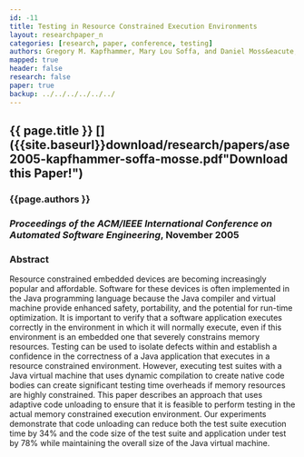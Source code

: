 ```yaml
---
id: -11
title: Testing in Resource Constrained Execution Environments
layout: researchpaper_n
categories: [research, paper, conference, testing]
authors: Gregory M. Kapfhammer, Mary Lou Soffa, and Daniel Moss&eacute;
mapped: true
header: false
research: false
paper: true
backup: ../../../../../../
---
```


## {{ page.title }} [<i class="fa fa-download"></i>]({{site.baseurl}}download/research/papers/ase2005-kapfhammer-soffa-mosse.pdf"Download this Paper!")

### {{page.authors }}

### <em>Proceedings of the ACM/IEEE International Conference on Automated Software Engineering</em>, November 2005

### Abstract

Resource constrained embedded devices are becoming increasingly popular and affordable. Software for these devices is
often implemented in the Java programming language because the Java compiler and virtual machine provide enhanced
safety, portability, and the potential for run-time optimization. It is important to verify that a software application
executes correctly in the environment in which it will normally execute, even if this environment is an embedded one
that severely constrains memory resources. Testing can be used to isolate defects within and establish a confidence in
the correctness of a Java application that executes in a resource constrained environment. However, executing test
suites with a Java virtual machine that uses dynamic compilation to create native code bodies can create significant
testing time overheads if memory resources are highly constrained. This paper describes an approach that uses adaptive
code unloading to ensure that it is feasible to perform testing in the actual memory constrained execution environment.
Our experiments demonstrate that code unloading can reduce both the test suite execution time by 34% and the code size
of the test suite and application under test by 78% while maintaining the overall size of the Java virtual machine.
